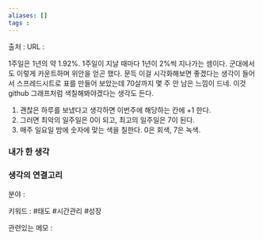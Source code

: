 ```yaml
---
aliases: []
tags :
---
```

출처 : 
URL : 

1주일은 1년의 약 1.92%. 1주일이 지날 때마다 1년이 2%씩 지나가는 셈이다. 군대에서도 이렇게 카운트하며 위안을 얻곤 했다. 문득 이걸 시각화해보면 좋겠다는 생각이 들어서 스프레드시트로 표를 만들어 보았는데 70살까지 몇 주 안 남은 느낌이 드네.
이것 github 그래프처럼 색칠해봐야겠다는 생각도 든다.
1. 괜찮은 하루를 보냈다고 생각하면 이번주에 해당하는 칸에 +1 한다.
2. 그러면 최악의 일주일은 0이 되고, 최고의 일주일은 7이 된다.
3. 매주 일요일 밤에 숫자에 맞는 색을 칠한다. 0은 회색, 7은 녹색.


### 내가 한 생각

### 생각의 연결고리
분야 : 

키워드 : #태도 #시간관리 #성장 

관련있는 메모 : 